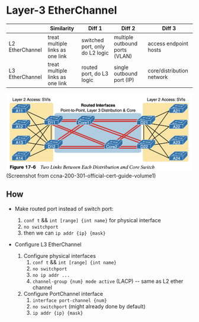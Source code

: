 # Layer-3 EtherChannel

|                 | Similarity                       | Diff 1                          | Diff 2                         | Diff 3                    |
|-----------------|----------------------------------|---------------------------------|--------------------------------|---------------------------|
| L2 EtherChannel | treat multiple links as one link | switched port, only do L2 logic | multiple outbound ports (VLAN) | access endpoint hosts     |
| L3 EtherChannel | treat multiple links as one link | routed port, do L3 logic        | single outbound port (IP)      | core/distribution network |


![arch-l2-l3-etherchannel.png](./arch-l2-l3-etherchannel.png)
(Screenshot from ccna-200-301-official-cert-guide-volume1)

## How
- Make routed port instead of switch port: 
    1. `conf t` && `int [range] {int name}` for physical interface
    2. `no switchport`
    3. then we can `ip addr {ip} {mask}`

- Configure L3 EtherChannel
    1. Configure physical interfaces
        1. `conf t` && `int [range] {int name}`
        2. `no switchport`
        3. `no ip addr ...`
        4. `channel-group {num} mode active` (LACP) -- same as L2 ether channel
    2. Configure PortChannel interface
        1. `interface port-channel {num}`
        2. `no switchport`  (might already done by default)
        3. `ip addr {ip} {mask}`

